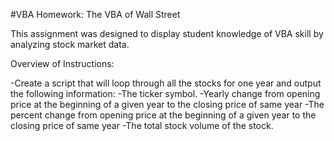 #VBA Homework: The VBA of Wall Street

This assignment was designed to display student knowledge of VBA skill by analyzing stock market data.

Overview of Instructions:

-Create a script that will loop through all the stocks for one year and output the following information:
-The ticker symbol.
-Yearly change from opening price at the beginning of a given year to the closing price of same year
-The percent change from opening price at the beginning of a given year to the closing price of same year
-The total stock volume of the stock.




